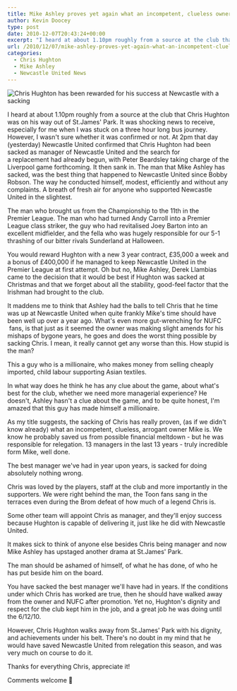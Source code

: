 ```yaml
---
title: Mike Ashley proves yet again what an incompetent, clueless owner he really is
author: Kevin Doocey
type: post
date: 2010-12-07T20:43:24+00:00
excerpt: "I heard at about 1.10pm roughly from a source at the club that Chris Hughton was on his way out of St.James' Park.."
url: /2010/12/07/mike-ashley-proves-yet-again-what-an-incompetent-clueless-owner-he-really-is/
categories:
  - Chris Hughton
  - Mike Ashley
  - Newcastle United News
---
```


![Chris Hughton has been rewarded for his success at Newcastle with a sacking](https://static.guim.co.uk/sys-images/Football/Clubs/Club_Home/2010/8/13/1281698020813/Chris-Hughton-006.jpg "Chris Hughton")

I heard at about 1.10pm roughly from a source at the club that Chris Hughton was on his way out of St.James' Park. It was shocking news to receive, especially for me when I was stuck on a three hour long bus journey. However, I wasn't sure whether it was confirmed or not. At 2pm that day (yesterday) Newcastle United confirmed that Chris Hughton had been sacked as manager of Newcastle United and the search for a replacement had already begun, with Peter Beardsley taking charge of the Liverpool game forthcoming. It then sank in. The man that Mike Ashley has sacked, was the best thing that happened to Newcastle United since Bobby Robson. The way he conducted himself, modest, efficiently and without any complaints. A breath of fresh air for anyone who supported Newcastle United in the slightest.

The man who brought us from the Championship to the 11th in the Premier League. The man who had turned Andy Carroll into a Premier League class striker, the guy who had revitalised Joey Barton into an excellent midfielder, and the fella who was hugely responsible for our 5-1 thrashing of our bitter rivals Sunderland at Halloween.

You would reward Hughton with a new 3 year contract, £35,000 a week and a bonus of £400,000 if he managed to keep Newcastle United in the Premier League at first attempt. Oh but no, Mike Ashley, Derek Llambias came to the decision that it would be best if Hughton was sacked at Christmas and that we forget about all the stability, good-feel factor that the Irishman had brought to the club.

It maddens me to think that Ashley had the balls to tell Chris that he time was up at Newcastle United when quite frankly Mike's time should have been well up over a year ago. What's even more gut-wrenching for NUFC  fans, is that just as it seemed the owner was making slight amends for his mishaps of bygone years, he goes and does the worst thing possible by sacking Chris. I mean, it really cannot get any worse than this. How stupid is the man?

This a guy who is a millionaire, who makes money from selling cheaply imported, child labour supporting Asian textiles.

In what way does he think he has any clue about the game, about what's best for the club, whether we need more managerial experience? He doesn't, Ashley hasn't a clue about the game, and to be quite honest, I'm amazed that this guy has made himself a millionaire.

As my title suggests, the sacking of Chris has really proven, (as if we didn't know already) what an incompetent, clueless, arrogant owner Mike is. We know he probably saved us from possible financial meltdown - but he was responsible for relegation. 13 managers in the last 13 years - truly incredible form Mike, well done.

The best manager we've had in year upon years, is sacked for doing absolutely nothing wrong.

Chris was loved by the players, staff at the club and more importantly in the supporters. We were right behind the man, the Toon fans sang in the terraces even during the Brom defeat of how much of a legend Chris is.

Some other team will appoint Chris as manager, and they'll enjoy success because Hughton is capable of delivering it, just like he did with Newcastle United.

It makes sick to think of anyone else besides Chris being manager and now Mike Ashley has upstaged another drama at St.James' Park.

The man should be ashamed of himself, of what he has done, of who he has put beside him on the board.

You have sacked the best manager we'll have had in years. If the conditions under which Chris has worked are true, then he should have walked away from the owner and NUFC after promotion. Yet no, Hughton's dignity and respect for the club kept him in the job, and a great job he was doing until the 6/12/10.

However, Chris Hughton walks away from St.James' Park with his dignity, and achievements under his belt. There's no doubt in my mind that he would have saved Newcastle United from relegation this season, and was very much on course to do it.

Thanks for everything Chris, appreciate it!

Comments welcome 🙂
